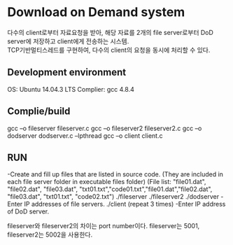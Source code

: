 # Download on Demand system
다수의 client로부터 자료요청을 받아, 해당 자료를 2개의 file server로부터 DoD server에 저장하고 client에게 전송하는 시스템.
<br>TCP기반멀티스레드를 구현하여, 다수의 client의 요청을 동시에 처리할 수 있다. 

## Development environment
OS: Ubuntu 14.04.3 LTS
Complier: gcc 4.8.4

## Complie/build 
gcc –o fileserver fileserver.c
gcc –o fileserver2 fileserver2.c
gcc –o dodserver dodserver.c –lpthread
gcc –o client client.c

## RUN
-Create and fill up files that are listed in source code. (They are included in each file server folder in executable files folder)
(File list: "file01.dat", "file02.dat", "file03.dat", "txt01.txt","code01.txt","file01.dat","file02.dat",
"file03.dat", "txt01.txt", "code02.txt")
./fileserver
./fileserver2
./dodserver
-Enter IP addresses of file servers.
./client (repeat 3 times)
-Enter IP address of DoD server.

fileserver와 fileserver2의 차이는 port number이다. fileserver는 5001, fileserver2는 5002을 사용한다.
